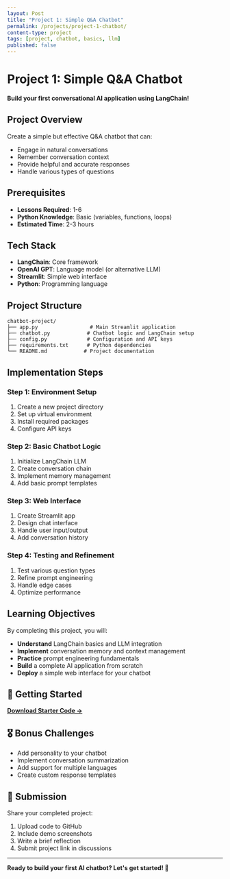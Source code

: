 ```yaml
---
layout: Post
title: "Project 1: Simple Q&A Chatbot"
permalink: /projects/project-1-chatbot/
content-type: project
tags: [project, chatbot, basics, llm]
published: false
---
```


# Project 1: Simple Q&A Chatbot

**Build your first conversational AI application using LangChain!**

## Project Overview

Create a simple but effective Q&A chatbot that can:

- Engage in natural conversations
- Remember conversation context
- Provide helpful and accurate responses
- Handle various types of questions

## Prerequisites

- **Lessons Required**: 1-6
- **Python Knowledge**: Basic (variables, functions, loops)
- **Estimated Time**: 2-3 hours

## Tech Stack

- **LangChain**: Core framework
- **OpenAI GPT**: Language model (or alternative LLM)
- **Streamlit**: Simple web interface
- **Python**: Programming language

## Project Structure

```
chatbot-project/
├── app.py                 # Main Streamlit application
├── chatbot.py            # Chatbot logic and LangChain setup
├── config.py             # Configuration and API keys
├── requirements.txt      # Python dependencies
└── README.md            # Project documentation
```

## Implementation Steps

### Step 1: Environment Setup

1. Create a new project directory
2. Set up virtual environment
3. Install required packages
4. Configure API keys

### Step 2: Basic Chatbot Logic

1. Initialize LangChain LLM
2. Create conversation chain
3. Implement memory management
4. Add basic prompt templates

### Step 3: Web Interface

1. Create Streamlit app
2. Design chat interface
3. Handle user input/output
4. Add conversation history

### Step 4: Testing and Refinement

1. Test various question types
2. Refine prompt engineering
3. Handle edge cases
4. Optimize performance

## Learning Objectives

By completing this project, you will:

- **Understand** LangChain basics and LLM integration
- **Implement** conversation memory and context management
- **Practice** prompt engineering fundamentals
- **Build** a complete AI application from scratch
- **Deploy** a simple web interface for your chatbot

## 🚀 Getting Started

[**Download Starter Code →**](https://github.com/sanjanb/generative-ai-langchain/tree/main/projects/project-1-starter)

## 🎖️ Bonus Challenges

- Add personality to your chatbot
- Implement conversation summarization
- Add support for multiple languages
- Create custom response templates

## 📝 Submission

Share your completed project:

1. Upload code to GitHub
2. Include demo screenshots
3. Write a brief reflection
4. Submit project link in discussions

---

**Ready to build your first AI chatbot? Let's get started! 🚀**
